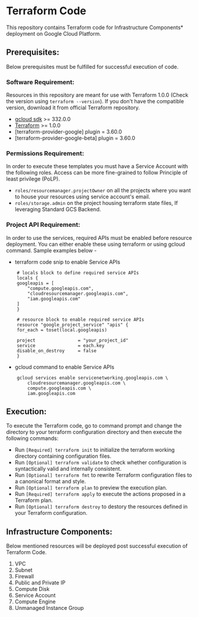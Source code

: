 # Terraform Code
This repository contains Terraform code for Infrastructure Components* deployment on Google Cloud Platform.

## Prerequisites:
Below prerequisites must be fulfilled for successful execution of code.

### Software Requirement:
Resources in this repository are meant for use with Terraform 1.0.0 (Check the version using `terraform --version`). If you don't have the compatible version, download it from official Terraform repository.

-   [gcloud sdk](https://cloud.google.com/sdk/install) >= 332.0.0
-   [Terraform](https://www.terraform.io/downloads.html) >= 1.0.0
-   [terraform-provider-google] plugin = 3.60.0
-   [terraform-provider-google-beta] plugin = 3.60.0

### Permissions Requirement:
In order to execute these templates you must have a Service Account with the following roles. Access can be more fine-grained to follow Principle of least privilege (PoLP).

- `roles/resourcemanager.projectOwner` on all the projects where you want to house your resources using service account's email.
- `roles/storage.admin` on the project housing terraform state files, If leveraging Standard GCS Backend.

### Project API Requirement:
In order to use the services, required APIs must be enabled before resource deployment. You can either enable these using terraform or using gcloud command. Sample examples below -

* terraform code snip to enable Service APIs
```
    # locals block to define required service APIs
    locals {
    googleapis = [
        "compute.googleapis.com",
        "cloudresourcemanager.googleapis.com",
        "iam.googleapis.com"
    ]
    }

    # resource block to enable required service APIs
    resource "google_project_service" "apis" {
    for_each = toset(local.googleapis)

    project                = "your_project_id"
    service                = each.key
    disable_on_destroy     = false
    }
```

* gcloud command to enable Service APIs
```
	gcloud services enable servicenetworking.googleapis.com \
	    cloudresourcemanager.googleapis.com \
	    compute.googleapis.com \
	    iam.googleapis.com
```

## Execution:
To execute the Terraform code, go to command prompt and change the directory to your terraform configuration directory and then execute the following commands:

-   Run `[Required] terraform init` to initialize the terraform working directory containing configuration files.
-   Run `[Optional] terraform validate` to check whether configuration is syntactically valid and internally consistent.
-   Run `[Optional] terraform fmt` to rewrite Terraform configuration files to a canonical format and style.
-   Run `[Optional] terraform plan` to preview the execution plan.
-   Run `[Required] terraform apply` to execute the actions proposed in a Terraform plan.
-   Run `[Optional] terraform destroy` to destory the resources defined in your Terraform configuration.

## Infrastructure Components:
Below mentioned resources will be deployed post successful execution of Terraform Code.

1) VPC
2) Subnet
3) Firewall
4) Public and Private IP
5) Compute Disk
6) Service Account
7) Compute Engine
8) Unmanaged Instance Group